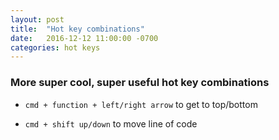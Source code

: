 ```yaml
---
layout: post
title:  "Hot key combinations"
date:   2016-12-12 11:00:00 -0700
categories: hot keys
---
```


### More super cool, super useful hot key combinations

* `cmd + function + left/right arrow` to get to top/bottom

* `cmd + shift up/down` to move line of code